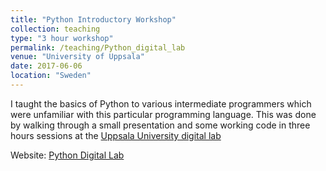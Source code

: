 ```yaml
---
title: "Python Introductory Workshop"
collection: teaching
type: "3 hour workshop"
permalink: /teaching/Python_digital_lab
venue: "University of Uppsala"
date: 2017-06-06
location: "Sweden"
---
```


I taught the basics of Python to various intermediate programmers  which were unfamiliar with this particular programming language. This was done by walking through a small presentation and some working code in three hours sessions at the [Uppsala University digital lab](https://ub.uu.se/use-the-library/digital-labs-makerspace/)

Website: [Python Digital Lab ](https://github.com/ldutoit/DigitalLab2017)
